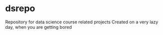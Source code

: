 # dsrepo
Repository for data science course related projects
Created on a very lazy day, when you are getting bored
